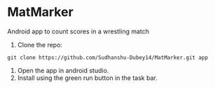 # MatMarker
Android app to count scores in a wrestling match

1. Clone the repo:

`git clone https://github.com/Sudhanshu-Dubey14/MatMarker.git app`

1. Open the app in android studio.
1. Install using the green run button in the task bar.
